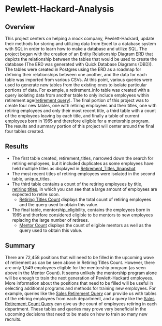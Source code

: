 # Pewlett-Hackard-Analysis
## Overview
This project centers on helping a mock company, Pewlett-Hackard, update their methods for storing and utilizing data from Excel to a database system with SQL in order to learn how to make a database and utilize SQL. The project began with the creation of an Entity Relationship Diagram [ERD](https://github.com/MDaily7/Pewlett-Hackard-Analysis/blob/main/Images/EmployeeDB.png) that depicts the relationship between the tables that would be used to create the database (The ERD was generated with Quick Database Diagrams (DBD)). The tables were created in Postgres using the ERD as a roadmap for defining their relationships between one another, and the data for each table was imported from various CSVs. At this point, various queries were used to generate new tables from the existing ones to isolate particular portions of data. For example, a retirement_info table was created with a query isolating data from another table to only include employees within retirement age([retirement query](https://github.com/MDaily7/Pewlett-Hackard-Analysis/blob/main/Images/Retirement_info_query.PNG)). The final portion of this project was to create four new tables, one with retiring employees and their titles, one with retiring employees and only their most recent title, a third table with a count of the employees leaving by each title, and finally a table of current employees born in 1965 and therefore eligible for a mentorship program. The results and summary portion of this project will center around the final four tables created. 
## Results
* The first table created, retirement_titles, narrowed down the search for retiring employees, but it included duplicates as some employees have held multiple titles as displayed in [Retirement_Titles_Snapshot](https://github.com/MDaily7/Pewlett-Hackard-Analysis/blob/main/Images/retirement_titles_snapshot.png)
* The most recent titles of retiring employees were isolated in the second table, unique_titles. 
* The third table contains a count of the retiring employees by title, [retiring titles](https://github.com/MDaily7/Pewlett-Hackard-Analysis/blob/main/Data/retiring_titles.csv), in which you can see that a large amount of employees are expected to retire soon.
  * [Retiring Titles Count](https://github.com/MDaily7/Pewlett-Hackard-Analysis/blob/main/Images/retiring_titles_count.PNG) displays the total count of retiring employees and the query used to obtain this value. 
* The final table, mentorship_eligibility, contains the employees born in 1965 and therfore considered eligible to be mentors to new employees replacing the large number of retirees. 
  * [Mentor Count](https://github.com/MDaily7/Pewlett-Hackard-Analysis/blob/main/Images/eligible_mentors_count.png) displays the count of eligible mentors as well as the query used to obtain this value. 
## Summary
There are 72,458 positions that will need to be filled in the upcoming wave of retirement as can be seen above in Retiring Titles Count. However, there are only 1,549 employees eligible for the mentorship program (as seen above in the Mentor Count). It seems unlikely the mentorship program alone will be enough to train the next generation of Pewlett-Hackard employees. More information about the positions that need to be filled will be useful in selecting additional programs and methods for training new employees. For example, queries like the [Sales Retirement Query](https://github.com/MDaily7/Pewlett-Hackard-Analysis/blob/main/Images/sales_retirement_info.png) can provide us with tables of the retiring employees from each department, and a query like the [Sales Retirement Count Query](https://github.com/MDaily7/Pewlett-Hackard-Analysis/blob/main/Images/retiring%20from%20sales.png) can give us the count of employees retiring in each department. These tables and queries may prove very beneficial in the upcoming decisions that need to be made on how to train so many new recruits. 
